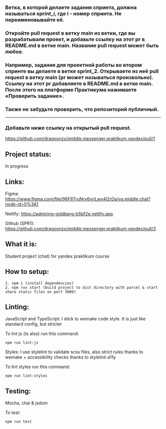 ### Ветка, в которой делаете задания спринта, должна называться sprint_i, где i - номер спринта. Не переименовывайте её.

### Откройте pull request в ветку main из ветки, где вы разрабатывали проект, и добавьте ссылку на этот pr в README.md в ветке main. Название pull request может быть любое.

### Например, задания для проектной работы во втором спринте вы делаете в ветке sprint_2. Открываете из неё pull request в ветку main (pr может называться произвольно). Ссылку на этот pr добавляете в README.md в ветке main. После этого на платформе Практикума нажимаете «Проверить задание».

### Также не забудьте проверить, что репозиторий публичный.
---

### Добавьте ниже ссылку на открытый pull request.
https://github.com/dragoonzx/middle.messenger.praktikum.yandex/pull/1

## Project status:
In progress

## Links:
Figma: https://www.figma.com/file/96F8TruNrv6ynLwx4I2rDa/ya.middle.chat?node-id=0%3A1

Netlify: https://admiring-goldberg-b5bf2e.netlify.app

Github (SPR1): https://github.com/dragoonzx/middle.messenger.praktikum.yandex/pull/3

## What it is:
Student project (chat) for yandex praktikum course

## How to setup:
```
1. npm i (install dependencies)
2. npm run start (build project to dist directory with parcel & start share static files on port 3000)
```

## Linting:
JavaScript and TypeScript:
I stick to wemake code style. It is just like standard config, but stricter

To lint js (ts also) run this command:
```
npm run lint:js
```

Styles:
I use stylelint to validate scss files, also strict rules thanks to wemake + accessibility checks thanks to stylelint-a11y

To lint styles run this command:
```
npm run lint:styles
```

## Testing:
Mocha, chai & jsdom

To test:
```
npm run test
```
